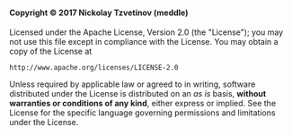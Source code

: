 #### Copyright © 2017 Nickolay Tzvetinov (meddle)

Licensed under the Apache License, Version 2.0 (the "License"); you
may not use this file except in compliance with the License. You may
obtain a copy of the License at

    http://www.apache.org/licenses/LICENSE-2.0

Unless required by applicable law or agreed to in writing, software
distributed under the License is distributed on an _as is_ basis,
**without warranties or conditions of any kind**, either express or
implied. See the License for the specific language governing
permissions and limitations under the License.
